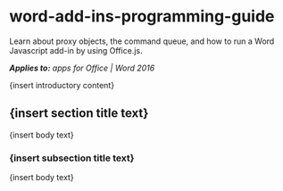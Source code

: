 
# word-add-ins-programming-guide
Learn about proxy objects, the command queue, and how to run a Word Javascript add-in by using Office.js.

 _**Applies to:** apps for Office | Word 2016_

{insert introductory content}

## {insert section title text}

{insert body text}


### {insert subsection title text}

{insert body text}

